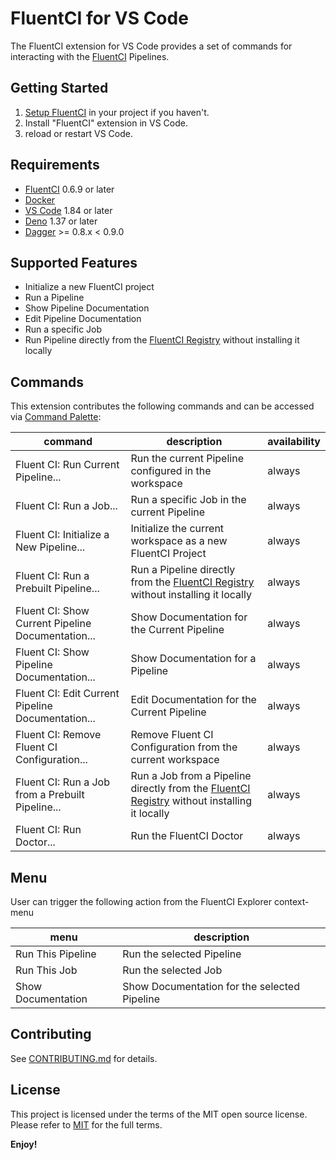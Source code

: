 # FluentCI for VS Code

The FluentCI extension for VS Code provides a set of commands for interacting with the [FluentCI](https://fluentci.io) Pipelines.

## Getting Started

1. [Setup FluentCI](https://docs.fluentci.io/tutorial-extras/initializing-a-project) in your project if you haven't.
2. Install "FluentCI" extension in VS Code.
3. reload or restart VS Code.

## Requirements

- [FluentCI](https://fluentci.io) 0.6.9 or later
- [Docker](https://www.docker.com/)
- [VS Code](https://code.visualstudio.com/) 1.84 or later
- [Deno](https://deno.com/) 1.37 or later
- [Dagger](https://dagger.io) >= 0.8.x < 0.9.0

## Supported Features

- Initialize a new FluentCI project
- Run a Pipeline
- Show Pipeline Documentation
- Edit Pipeline Documentation
- Run a specific Job
- Run Pipeline directly from the [FluentCI Registry](https://pkg.fluentci.io) without installing it locally

## Commands

This extension contributes the following commands and can be accessed via [Command Palette](https://code.visualstudio.com/docs/getstarted/userinterface#_command-palette):

|command|description|availability|
|---|---|---|
|Fluent CI: Run Current Pipeline...|Run the current Pipeline configured in the workspace|always|
|Fluent CI: Run a Job...|Run a specific Job in the current Pipeline|always|
|Fluent CI: Initialize a New Pipeline...|Initialize the current workspace as a new FluentCI Project|always|
|Fluent CI: Run a Prebuilt Pipeline...|Run a Pipeline directly from the [FluentCI Registry](https://pkg.fluentci.io) without installing it locally|always|
|Fluent CI: Show Current Pipeline Documentation...|Show Documentation for the Current Pipeline|always|
|Fluent CI: Show Pipeline Documentation...|Show Documentation for a Pipeline|always|
|Fluent CI: Edit Current Pipeline Documentation...|Edit Documentation for the Current Pipeline|always|
|Fluent CI: Remove Fluent CI Configuration...|Remove Fluent CI Configuration from the current workspace|always|
|Fluent CI: Run a Job from a Prebuilt Pipeline...|Run a Job from a Pipeline directly from the [FluentCI Registry](https://pkg.fluentci.io) without installing it locally|always|
|Fluent CI: Run Doctor...|Run the FluentCI Doctor|always|

## Menu

User can trigger the following action from the FluentCI Explorer context-menu

|menu|description|
|---|---|
|Run This Pipeline|Run the selected Pipeline|
|Run This Job|Run the selected Job|
|Show Documentation|Show Documentation for the selected Pipeline|

## Contributing

See [CONTRIBUTING.md](CONTRIBUTING.md) for details.

## License

This project is licensed under the terms of the MIT open source license. Please refer to [MIT](LICENSE) for the full terms.

**Enjoy!**

